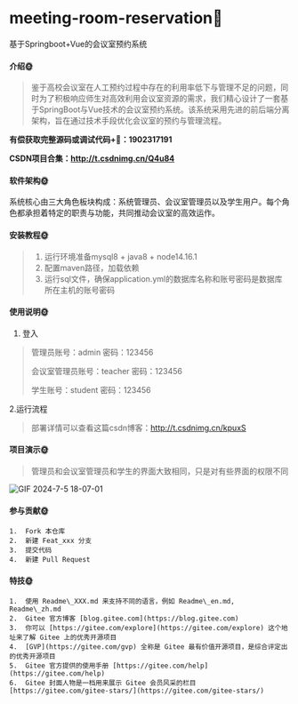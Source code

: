 # meeting-room-reservation🎂
基于Springboot+Vue的会议室预约系统

#### 介绍🌞

> 鉴于高校会议室在人工预约过程中存在的利用率低下与管理不足的问题，同时为了积极响应师生对高效利用会议室资源的需求，我们精心设计了一套基于SpringBoot与Vue技术的会议室预约系统。该系统采用先进的前后端分离架构，旨在通过技术手段优化会议室的预约与管理流程。

**有偿获取完整源码或调试代码+🐧：1902317191**

**CSDN项目合集：http://t.csdnimg.cn/Q4u84**

#### 软件架构🌞

系统核心由三大角色板块构成：系统管理员、会议室管理员以及学生用户。每个角色都承担着特定的职责与功能，共同推动会议室的高效运作。


#### 安装教程🌞

> 1. 运行环境准备mysql8 + java8 + node14.16.1
> 2. 配置maven路径，加载依赖
> 3. 运行sql文件，确保application.yml的数据库名称和账号密码是数据库所在主机的账号密码

#### 使用说明🌞

1. 登入

> 管理员账号：admin	密码：123456
>
> 会议室管理员账号：teacher	密码：123456
>
> 学生账号：student 密码：123456

2.运行流程

>  部署详情可以查看这篇csdn博客：http://t.csdnimg.cn/kpuxS

#### 项目演示🌞

> 管理员和会议室管理员和学生的界面大致相同，只是对有些界面的权限不同

![GIF 2024-7-5 18-07-01](https://github.com/luooin/meeting-room-reservation/assets/85004172/3bc08aae-cced-4e39-8685-7e8a414f0046)


#### 参与贡献🌞

    1.  Fork 本仓库
    2.  新建 Feat_xxx 分支
    3.  提交代码
    4.  新建 Pull Request


#### 特技🌞

    1.  使用 Readme\_XXX.md 来支持不同的语言，例如 Readme\_en.md, Readme\_zh.md
    2.  Gitee 官方博客 [blog.gitee.com](https://blog.gitee.com)
    3.  你可以 [https://gitee.com/explore](https://gitee.com/explore) 这个地址来了解 Gitee 上的优秀开源项目
    4.  [GVP](https://gitee.com/gvp) 全称是 Gitee 最有价值开源项目，是综合评定出的优秀开源项目
    5.  Gitee 官方提供的使用手册 [https://gitee.com/help](https://gitee.com/help)
    6.  Gitee 封面人物是一档用来展示 Gitee 会员风采的栏目 [https://gitee.com/gitee-stars/](https://gitee.com/gitee-stars/)
